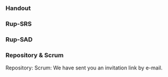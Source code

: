 ### Handout

### Rup-SRS

### Rup-SAD

### Repository & Scrum
Repository:
Scrum: We have sent you an invitation link by e-mail.
